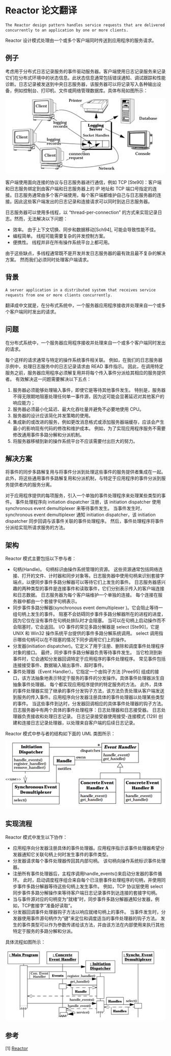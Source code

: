# Reactor 论文翻译

```text
The Reactor design pattern handles service requests that are delivered concurrently to an application by one or more clients.
```

Reactor 设计模式处理由一个或多个客户端同时传送到应用程序的服务请求。

## 例子

考虑用于分布式日志记录服务的事件驱动服务器。客户端使用日志记录服务来记录它们在分布式环境中的状态信息。此状态信息通常包括错误通知、调试跟踪和性能诊断。日志记录被发送到中央日志服务器，该服务器可以将记录写入各种输出设备，例如控制台、打印机、文件或网络管理数据库。具体布局如图所示：

![日志服务器](img/distributed_logging_server.png)

客户端使用面向连接的协议与日志服务器进行通信，例如 TCP [Ste90]：客户端和日志服务绑定到由客户端和日志服务器上的 IP 地址和 TCP 端口号指定的连接。日志服务通常由多个客户端使用，每个客户端都维护自己与日志服务器的连接。因此这些客户端发出的日志记录和连接请求可以同时到达日志服务器。

日志服务器可以使用多线程，以 “thread-per-connection” 的方式来实现记录日志。然而，无法解决以下问题：

- 效率。 由于上下文切换、同步和数据移动[Sch94], 可能会导致性能不佳。
- 编程简单。 线程可能需要复杂的并发控制方案。
- 便携性。 线程并非在所有操作系统平台上都可用。

由于这些缺点，多线程通常既不是开发并发日志服务器的最有效且最不复杂的解决方案。 然而我们必须同时处理客户端请求。

## 背景

```text
A server application in a distributed system that receives service requests from one or more clients concurrently.
```

翻译成中文就是，在分布式系统中，一个服务器应用程序接收并处理来自一个或多个客户端同时发出的请求。

## 问题

在分布式系统中，一个服务器应用程序接收并处理来自一个或多个客户端同时发出的请求。

每个这样的请求通常与特定的操作系统事件相关联。 例如，在我们的日志服务器示例中，处理日志服务中的日志记录请求由 READ 事件指示。 因此，在调用特定服务之前，服务器应用程序必须解复用并将每个传入事件分派给其相应的服务提供者。 有效解决这一问题需要解决以下五点：

1. 服务器必须能够处理输入事件，即使它是等待其他事件发生。 特别是，服务器不得无限期地阻塞处理任何单一事件源，因为这可能会显著延迟对其他客户的响应能力；
2. 服务器必须最小化延迟、最大化吞吐量并避免不必要地使用 CPU。
3. 服务器的设计应该简化并发策略的使用。
4. 集成新的或改进的服务，例如更改消息格式或添加服务器端缓存，应该会产生最小的影响现有代码的修改和维护成本。 例如，为了实现应用程序服务不需要修改通用事件多路分解和分派机制。
5. 将服务器移植到新的操作系统平台不应该需要付出巨大的努力。

## 解决方案

将事件的同步多路解复用与将事件分派到处理这些事件的服务提供者集成在一起。 此外，将这些通用事件多路解复用和分派机制，与特定于应用程序的事件分派到服务提供者内的服务分离。

对于应用程序提供的每项服务，引入一个单独的事件处理程序来处理某些类型的事件。 事件处理程序向 initiation dispatcher 注册，该 initiation dispatcher 使用synchronous event demultiplexer 来等待事件发生。 当事件发生时，synchronous event demultiplexer 通知 initiation dispatcher，该 initiation dispatcher 同步回调与该事件关联的事件处理程序。 然后，事件处理程序将事件分派给实现所请求服务的方法。

## 架构

Reactor 模式主要包括以下参与者：

- 句柄(Handle)。 句柄标识由操作系统管理的资源。 这些资源通常包括网络连接、打开的文件、计时器和同步对象等。日志服务器中使用句柄来识别套接字端点，以便同步事件多路分解器可以等待它们上发生的事件。 日志服务器感兴趣的两种类型的事件是连接事件和读取事件，它们分别表示传入的客户端连接和日志数据。 日志服务器为每个客户端维护一个单独的连接。 每个连接在服务器中都由一个套接字句柄表示。
- 同步事件多路分解器(synchronous event demultiplexer )。它会阻止等待一组句柄上发生的事件。 阻塞不会妨碍同步事件多路分解器所在的进程的进度，因为它仅在没有事件在句柄处排队时才会阻塞。 当可以在句柄上启动操作而不会阻塞时，它会返回。 I/O 事件的常见多路分解器是 select [Ste90]，它是 UNIX 和 Win32 操作系统平台提供的事件多路分解系统调用。 select 调用指示哪些句柄可以在不阻塞的情况下同步调用它们上的操作。
- 分发器(initiation dispatcher)。它定义了用于注册、删除和调度事件处理程序对象的接口。 最终，同步事件多路分解器负责等待事件发生。 当它检测到新事件时，它会通知分发器回调特定于应用程序的事件处理程序。 常见事件包括连接接受事件、数据输入输出事件、超时事件。
- 事件处理器（Event Handler）。它指定一个由钩子方法 [Pree95] 组成的接口，该方法抽象地表示特定于服务的事件的分发操作。具体事件处理器派生自抽象事件处理器。 每个都实现应用程序提供的特定服务的方法。 此外，具体的事件处理器实现了继承的事件分发钩子方法，该方法负责处理从客户端发送到服务的传入事件。应用程序向分发器注册具体的事件处理器以处理某些类型的事件。 当这些事件到达时，分发器回调相应的具体事件处理器的钩子方法。日志服务器中有两个具体的事件处理程序：日志处理器和日志接受器。 日志处理器负责接收和处理日志记录。 日志记录接受器使用接受-连接模式 (129) 创建和连接日志记录处理器，以处理来自客户端的后续日志记录。

Reactor 模式中参与者的结构如下面的 UML 类图所示：

![UML 类图](img/reactor_classes.png)

## 实现流程

Reactor 模式中发生以下协作：

- 应用程序向分发器注册具体的事件处理器。应用程序指示该事件处理器希望分发器通知它关联句柄上何时发生事件的事件类型。
- 分发器请求每个事件处理器传回其内部句柄。 该句柄向操作系统标识事件处理器。
- 注册所有事件处理器后，主程序调用handle_events()来启动分发器的事件循环。 此时，启动调度程序组合来自每个已注册事件处理程序的句柄，并使用同步事件多路分解器等待这些句柄上发生事件。 例如，TCP 协议层使用 select 同步事件多路分解操作来等待客户端日志记录事件到达连接的套接字句柄。
- 当与事件源对应的句柄变为“就绪”时，同步事件多路分解器通知分发器，例如，TCP套接字“准备好读取”。
- 分发器回调事件处理器钩子方法以响应就绪句柄上的事件。 当事件发生时，分发器使用事件源句柄作为“键”来定位和调度适当的事件处理器的钩子方法。 发生的事件类型可以作为参数传递给该方法，并由该方法在内部使用来执行其他特定于服务的多路分解和分派。

具体流程如图所示：

![reactor 执行流程](img/reactor_dynamic_flow.png)

## 参考

[1] [Reactor](http://www.laputan.org/pub/sag/reactor.pdf)
